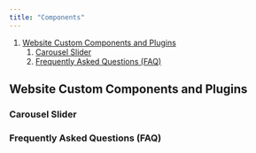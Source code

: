 ```yaml
---
title: "Components"
---
```


<!-- MarkdownTOC autolink="true" autoanchor="true" style="ordered" -->

1. [Website Custom Components and Plugins](#website-custom-components-and-plugins)
	1. [Carousel Slider](#carousel-slider)
	1. [Frequently Asked Questions \(FAQ\)](#frequently-asked-questions-faq)

<!-- /MarkdownTOC -->

<a id="website-custom-components-and-plugins"></a>
## Website Custom Components and Plugins 

<a id="carousel-slider"></a>
### Carousel Slider

<a id="frequently-asked-questions-faq"></a>
### Frequently Asked Questions (FAQ)

